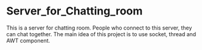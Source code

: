 # Server_for_Chatting_room
This is a server for chatting room. People who connect to this server, they can chat together. The main idea of this project is to use socket, thread and AWT component.
